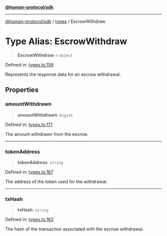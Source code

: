[**@human-protocol/sdk**](../../README.md)

***

[@human-protocol/sdk](../../modules.md) / [types](../README.md) / EscrowWithdraw

# Type Alias: EscrowWithdraw

> **EscrowWithdraw** = `object`

Defined in: [types.ts:159](https://github.com/humanprotocol/human-protocol/blob/366f3dd978e17e96d3d7afc31ded53e6bfcb7710/packages/sdk/typescript/human-protocol-sdk/src/types.ts#L159)

Represents the response data for an escrow withdrawal.

## Properties

### amountWithdrawn

> **amountWithdrawn**: `bigint`

Defined in: [types.ts:171](https://github.com/humanprotocol/human-protocol/blob/366f3dd978e17e96d3d7afc31ded53e6bfcb7710/packages/sdk/typescript/human-protocol-sdk/src/types.ts#L171)

The amount withdrawn from the escrow.

***

### tokenAddress

> **tokenAddress**: `string`

Defined in: [types.ts:167](https://github.com/humanprotocol/human-protocol/blob/366f3dd978e17e96d3d7afc31ded53e6bfcb7710/packages/sdk/typescript/human-protocol-sdk/src/types.ts#L167)

The address of the token used for the withdrawal.

***

### txHash

> **txHash**: `string`

Defined in: [types.ts:163](https://github.com/humanprotocol/human-protocol/blob/366f3dd978e17e96d3d7afc31ded53e6bfcb7710/packages/sdk/typescript/human-protocol-sdk/src/types.ts#L163)

The hash of the transaction associated with the escrow withdrawal.
